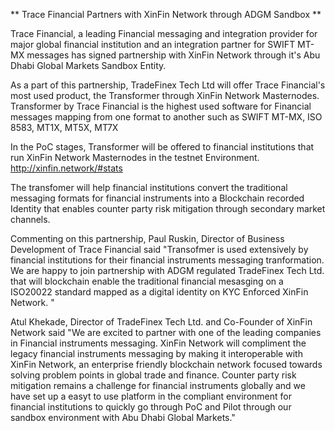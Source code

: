 ** Trace Financial Partners with XinFin Network through ADGM Sandbox **

Trace Financial, a leading Financial messaging and integration provider for major global financial institution and an integration partner for SWIFT MT-MX messages has signed partnership with XinFin Network through it's Abu Dhabi Global Markets Sandbox Entity.

As a part of this partnership, TradeFinex Tech Ltd will offer Trace Financial's most used product, the Transformer through XinFin Network Masternodes. Transformer by Trace Financial is the highest used software for Financial messages mapping from one format to another such as SWIFT MT-MX, ISO 8583, MT1X, MT5X, MT7X

In the PoC stages, Transformer will be offered to financial institutions that run XinFin Network Masternodes in the testnet Environment.  
http://xinfin.network/#stats

The transfomer will help financial institutions convert the traditional messaging formats for financial instruments into a Blockchain recorded Identity that enables counter party risk mitigation through secondary market channels.

Commenting on this partnership, Paul Ruskin, Director of Business Development of Trace Financial said "Transofmer is used extensively by financial institutions for their financial instruments messaging tranformation. We are happy to join partnership with ADGM regulated TradeFinex Tech Ltd. that will blockchain enable the traditional financial mesasging on a ISO20022 standard mapped as a digital identity on KYC Enforced XinFin Network. "

Atul Khekade, Director of TradeFinex Tech Ltd. and Co-Founder of XinFin Network said "We are excited to partner with one of the leading companies in Financial instruments messaging. XinFin Network will compliment the legacy financial instruments messaging by making it interoperable with XinFin Network, an enterprise friendly blockchain network focused towards solving problem points in global trade and finance. Counter party risk mitigation remains a challenge for financial instruments globally and we have set up a easyt to use platform in the compliant environment for financial institutions to quickly go through PoC and Pilot through our sandbox environment with Abu Dhabi Global Markets."




